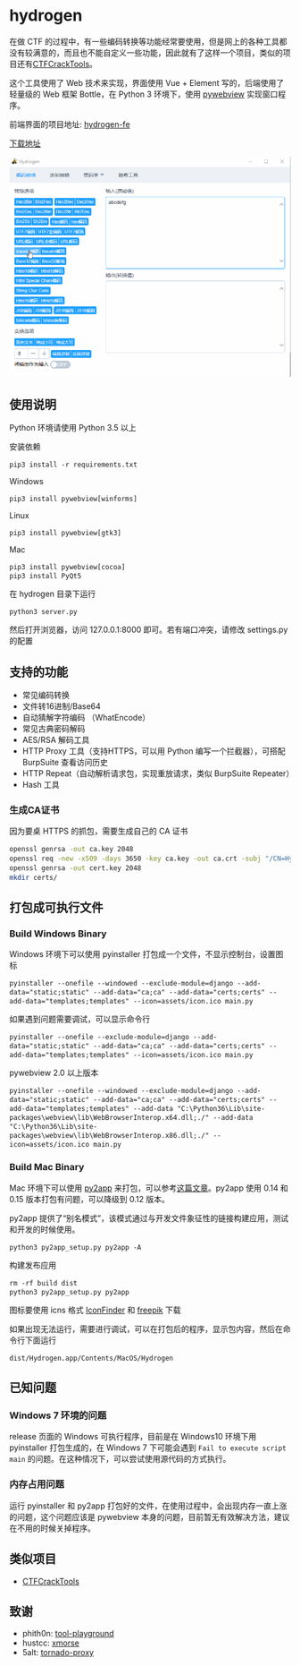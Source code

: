 # hydrogen

在做 CTF 的过程中，有一些编码转换等功能经常要使用，但是网上的各种工具都没有较满意的，而且也不能自定义一些功能，因此就有了这样一个项目，类似的项目还有[CTFCrackTools](https://github.com/0Chencc/CTFCrackTools)。

这个工具使用了 Web 技术来实现，界面使用 Vue + Element 写的，后端使用了轻量级的 Web 框架 Bottle，在 Python 3 环境下，使用 [pywebview](https://github.com/r0x0r/pywebview) 实现窗口程序。

前端界面的项目地址: [hydrogen-fe](https://github.com/restran/hydrogen-fe)

[下载地址](https://github.com/restran/hydrogen/releases)

![demo.gif](docs/demo.gif "")

## 使用说明

Python 环境请使用 Python 3.5 以上

安装依赖

    pip3 install -r requirements.txt

Windows

    pip3 install pywebview[winforms]

Linux

    pip3 install pywebview[gtk3]

Mac

    pip3 install pywebview[cocoa]
    pip3 install PyQt5

在 hydrogen 目录下运行

    python3 server.py

然后打开浏览器，访问 127.0.0.1:8000 即可。若有端口冲突，请修改 settings.py 的配置


## 支持的功能

- 常见编码转换
- 文件转16进制/Base64
- 自动猜解字符编码 （WhatEncode）
- 常见古典密码解码
- AES/RSA 解码工具
- HTTP Proxy 工具（支持HTTPS，可以用 Python 编写一个拦截器），可搭配 BurpSuite 查看访问历史
- HTTP Repeat（自动解析请求包，实现重放请求，类似 BurpSuite Repeater）
- Hash 工具

### 生成CA证书

因为要桌 HTTPS 的抓包，需要生成自己的 CA 证书

```sh
openssl genrsa -out ca.key 2048
openssl req -new -x509 -days 3650 -key ca.key -out ca.crt -subj "/CN=Hydrogen CA"
openssl genrsa -out cert.key 2048
mkdir certs/
```

## 打包成可执行文件

### Build Windows Binary

Windows 环境下可以使用 pyinstaller 打包成一个文件，不显示控制台，设置图标

    pyinstaller --onefile --windowed --exclude-module=django --add-data="static;static" --add-data="ca;ca" --add-data="certs;certs" --add-data="templates;templates" --icon=assets/icon.ico main.py
    
如果遇到问题需要调试，可以显示命令行

    pyinstaller --onefile --exclude-module=django --add-data="static;static" --add-data="ca;ca" --add-data="certs;certs" --add-data="templates;templates" --icon=assets/icon.ico main.py

pywebview 2.0 以上版本

    pyinstaller --onefile --windowed --exclude-module=django --add-data="static;static" --add-data="ca;ca" --add-data="certs;certs" --add-data="templates;templates" --add-data "C:\Python36\Lib\site-packages\webview\lib\WebBrowserInterop.x64.dll;./" --add-data "C:\Python36\Lib\site-packages\webview\lib\WebBrowserInterop.x86.dll;./" --icon=assets/icon.ico main.py
    
### Build Mac Binary

Mac 环境下可以使用 [py2app](https://pypi.python.org/pypi/py2app/) 来打包，可以参考[这篇文章](http://www.jianshu.com/p/afb6b2b97ce9)。py2app 使用 0.14 和 0.15 版本打包有问题，可以降级到 0.12 版本。

py2app 提供了“别名模式”，该模式通过与开发文件象征性的链接构建应用，测试和开发的时候使用。

    python3 py2app_setup.py py2app -A

构建发布应用

    rm -rf build dist
    python3 py2app_setup.py py2app
    
图标要使用 icns 格式 [IconFinder](https://www.iconfinder.com/) 和 [freepik](http://www.freepik.com/free-icons) 下载

如果出现无法运行，需要进行调试，可以在打包后的程序，显示包内容，然后在命令行下面运行

    dist/Hydrogen.app/Contents/MacOS/Hydrogen

## 已知问题

### Windows 7 环境的问题

release 页面的 Windows 可执行程序，目前是在 Windows10 环境下用 pyinstaller 打包生成的，在 Windows 7 下可能会遇到 `Fail to execute script main` 的问题。在这种情况下，可以尝试使用源代码的方式执行。

### 内存占用问题

运行 pyinstaller 和 py2app 打包好的文件，在使用过程中，会出现内存一直上涨的问题，这个问题应该是 pywebview 本身的问题，目前暂无有效解决方法，建议在不用的时候关掉程序。

## 类似项目

- [CTFCrackTools](https://github.com/0Chencc/CTFCrackTools)

## 致谢

- phith0n: [tool-playground](https://github.com/phith0n/tool-playground)
- hustcc: [xmorse](https://github.com/hustcc/xmorse)
- 5alt: [tornado-proxy](https://github.com/5alt/tornado-proxy)
